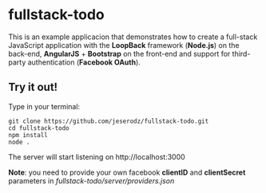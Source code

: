 fullstack-todo
==============
This is an example applicacion that demonstrates how to create a full-stack JavaScript application with the **LoopBack** framework (**Node.js**) on the back-end, **AngularJS** + **Bootstrap** on the front-end and support for third-party authentication (**Facebook OAuth**).

Try it out!
-----------
Type in your terminal:

    git clone https://github.com/jeserodz/fullstack-todo.git
    cd fullstack-todo
    npm install
    node .

The server will start listening on http://localhost:3000

**Note**: you need to provide your own facebook **clientID** and **clientSecret** parameters in *fullstack-todo/server/providers.json*